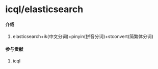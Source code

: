 # icql/elasticsearch

#### 介绍
1. elasticsearch+ik(中文分词)+pinyin(拼音分词)+stconvert(简繁体分词)

#### 参与贡献
1. icql